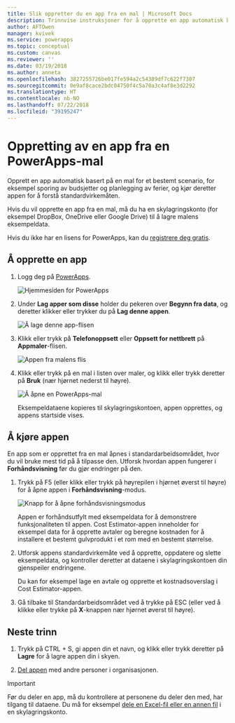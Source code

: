 ```yaml
---
title: Slik oppretter du en app fra en mal | Microsoft Docs
description: Trinnvise instruksjoner for å opprette en app automatisk basert på en PowerApps-mal, og deretter lagre den.
author: AFTOwen
manager: kvivek
ms.service: powerapps
ms.topic: conceptual
ms.custom: canvas
ms.reviewer: ''
ms.date: 03/19/2018
ms.author: anneta
ms.openlocfilehash: 3827255726be017fe594a2c54389df7c622f7307
ms.sourcegitcommit: 0e9af8cace2bdc04750f4c5a70a3c4af8e3d2292
ms.translationtype: HT
ms.contentlocale: nb-NO
ms.lasthandoff: 07/22/2018
ms.locfileid: "39195247"
---
```

# <a name="create-an-app-from-a-powerapps-template"></a>Oppretting av en app fra en PowerApps-mal
Opprett en app automatisk basert på en mal for et bestemt scenario, for eksempel sporing av budsjetter og planlegging av ferier, og kjør deretter appen for å forstå standardvirkemåten.

Hvis du vil opprette en app fra en mal, må du ha en skylagringskonto (for eksempel DropBox, OneDrive eller Google Drive) til å lagre malens eksempeldata.

Hvis du ikke har en lisens for PowerApps, kan du [registrere deg gratis](../signup-for-powerapps.md).

## <a name="create-an-app"></a>Å opprette en app
1. Logg deg på [PowerApps](http://web.powerapps.com?utm_source=padocs&utm_medium=linkinadoc&utm_campaign=referralsfromdoc).

    ![Hjemmesiden for PowerApps](./media/get-started-test-drive/sign-in.png)

1. Under **Lag apper som disse** holder du pekeren over **Begynn fra data**, og deretter klikker eller trykker du på **Lag denne appen**.

    ![Å lage denne app-flisen](./media/get-started-test-drive/make-this-app.png)

1. Klikk eller trykk på **Telefonoppsett** eller **Oppsett for nettbrett** på **Appmaler**-flisen.

    ![Appen fra malens flis](./media/get-started-test-drive/template-tile.png)

4. Klikk eller trykk på en mal i listen over maler, og klikk eller trykk deretter på **Bruk** (nær hjørnet nederst til høyre).

    ![Å åpne en PowerApps-mal](./media/get-started-test-drive/open-template.png)

    Eksempeldataene kopieres til skylagringskontoen, appen opprettes, og appens startside vises.

## <a name="run-the-app"></a>Å kjøre appen
En app som er opprettet fra en mal åpnes i standardarbeidsområdet, hvor du vil bruke mest tid på å tilpasse den. Utforsk hvordan appen fungerer i **Forhåndsvisning** før du gjør endringer på den.

1. Trykk på F5 (eller klikk eller trykk på høyrepilen i hjørnet øverst til høyre) for å åpne appen i **Forhåndsvisning**-modus.

    ![Knapp for å åpne forhåndsvisningsmodus](./media/get-started-test-drive/open-preview.png)

    Appen er forhåndsutfylt med eksempeldata for å demonstrere funksjonaliteten til appen. Cost Estimator-appen inneholder for eksempel data for å opprette avtaler og beregne kostnaden for å installere et bestemt gulvprodukt i et rom med en bestemt størrelse.

4. Utforsk appens standardvirkemåte ved å opprette, oppdatere og slette eksempeldata, og kontroller deretter at dataene i skylagringskontoen din gjenspeiler endringene.

    Du kan for eksempel lage en avtale og opprette et kostnadsoverslag i Cost Estimator-appen.

5. Gå tilbake til Standardarbeidsområdet ved å trykke på ESC (eller ved å klikke eller trykke på **X**-knappen nær hjørnet øverst til høyre).

## <a name="next-steps"></a>Neste trinn
1. Trykk på CTRL + S, gi appen din et navn, og klikk eller trykk deretter på **Lagre** for å lagre appen din i skyen.

1. [Del appen](share-app.md) med andre personer i organisasjonen.

> [!IMPORTANT]
> Før du deler en app, må du kontrollere at personene du deler den med, har tilgang til dataene. Du må for eksempel [dele en Excel-fil eller en annen fil](share-app-data.md) i en skylagringskonto.
